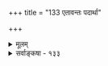+++
title = "133 एतावन्तः पदार्था"

+++
<details><summary>मूलम्</summary>

एतावन्तः पदार्था न तु पर इति तत्सिद्ध्यसिद्ध्योरयुक्तं मैवं योऽस्त्येष सिद्धान्न पर इति वचस्येष दोषो न तु स्यात् ।  
सत्येव स्यात्तवापि ह्यधिकमनधिकं वेति शङ्कावकाशो नैवं चेन्नैव शङ्का न च परिहरणं भित्तिलाभे हि चित्रम् ॥ १३३ ॥
</details>

<details><summary>सर्वाङ्कषा - १३३</summary>

एवं द्रव्याद्रव्यविभजनपूर्वकं सर्वं तत्त्वं निरूप्य ग्रन्थं समापयितुकामः, अन्तिमामेकां शङ्कामुपक्षिप्य समाधत्ते - एतावन्त इति । पदार्थाः एतावन्त एव, न **परः** = अन्यो नास्ति इति खलु भवतोपसंहर्तव्यो विचारः । **इति** = इत्येवं शपथः **तत्सिद्ध्यसिद्ध्योः** = अतिरिक्तपदार्थसत्त्वेऽसत्त्वे वा अयुक्तम् । अतिरिक्तसत्त्वे शपथः विफलः । अतिरिक्ताभावे किमर्थस्तर्हि शपथ ? अत एवमभिधानं द्वेधापि न युज्यते इति वैतण्डिकाक्षेपं – **समाधत्ते** = मैवमिति । कुतो मैवमित्यत्र, तात्पर्यं वक्ति - योऽस्ति लोके कश्चित् पदार्थः, एषः **सिद्धात्** =अत्र निरूपितात् न **परः** = नातिरिक्तः, उक्तेष्वेवान्तर्भूत इति वचसि **तु** = अभिधाने तु एषः **दोषः** = सिद्ध्यसिद्धिभ्यां विरोधः न स्यात् । एवमेव सर्वैरपि शास्त्रकारैः वक्तव्यम् । अन्यथा भवतोऽपि वचनविरोधप्रसङ्गः । कथम्? **तवापि** = एवमाशङ्कितुः तवापि सत्येव **हि** = एकस्मिन् पदार्थे प्रमाणप्रतिपन्ने सत्येव हि, अथवा, सद्रूप एव वस्तुनि हि, इदम् **अधिकम्** = अतिरिक्तम्, अनधिकं वा **?** = अनतिरिक्तं वा? 

494. 

अतः, 

813 

[ एतद्ग्रन्यवैशिष्ट्यम् ] 

इत्थं श्रीवेङ्कटेशः श्रुतममत जगन्मूलकन्दं मुकुन्दं 

विस्तारो यस्य विश्वं मुनिभिरभिदधे विस्तरो वाङ्मयं च । यन्नास्मिन्, कापि नैतत्, क्षममिह कुहकैरिन्द्रजालं न तैस्तैः 

एकं तत् सर्वसिद्ध्यै कलयत हृदये तत्त्वमुक्ताकलापम् ॥134॥ 



इति **शङ्कावकाशः** = शङ्काया अवकाशः । सिद्ध्यसिद्धभ्यां व्याघातमापादयन् त्वम् उक्तपदार्थातिरिक्तमेकं सिद्धवत् कृत्वा पृच्छसि, उतासिद्धं कृत्वा पृच्छसि ? इति प्रश्ने, यदि प्रथमः कल्पः, तदा न शङ्का, किन्तु व्याघातः । यदि द्वितीयः कल्पः, तदा धर्मिण एवाभावात् कस्यातिरिक्तत्वमनतिरिक्तत्वं वा शङ्कयम्? अधिक्षेपो न शक्यः । शङ्का तु स्यात् । तस्याश्च 'योऽस्ति, एषः सिद्धान्न परः' इत्येवोत्तरम् । 'यत्र प्रामाणिकम्, पदार्थत्वं तत्रोक्तान्तर्भूतत्वम्' इति व्याप्तिः । एवं न **चेत्** = एवनङ्गीकारे, नैव शङ्का, न च **परिहरणम्** = नैव परिहारः, उभयमप्यर्थशून्यम् । कुतः - भित्तिलाभे **हि** = आधारे सिद्धे हि **चित्रम्** = तदाधारीकृत्य विचारप्रवृत्तिः । आधारस्यैवाभावे, विचारोऽपि न प्रवर्तत एव । स्वस्यैकं पक्षमेवानङ्गीकृतवन्तं सर्वापलापवादिनं प्रतीदमुत्तरम् ॥ १३३ ॥
</details>
